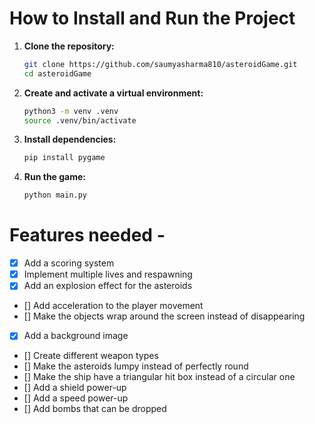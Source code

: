 # How to Install and Run the Project

1. **Clone the repository:**
   ```sh
   git clone https://github.com/saumyasharma810/asteroidGame.git
   cd asteroidGame
   ```

2. **Create and activate a virtual environment:**
   ```sh
   python3 -m venv .venv
   source .venv/bin/activate
   ```

3. **Install dependencies:**
   ```sh
   pip install pygame
   ```

4. **Run the game:**
   ```sh
   python main.py
   ```





# Features needed -

- [x] Add a scoring system 
- [x] Implement multiple lives and respawning
- [x] Add an explosion effect for the asteroids
- [] Add acceleration to the player movement
- [] Make the objects wrap around the screen instead of disappearing
- [x] Add a background image
- [] Create different weapon types
- [] Make the asteroids lumpy instead of perfectly round
- [] Make the ship have a triangular hit box instead of a circular one
- [] Add a shield power-up
- [] Add a speed power-up
- [] Add bombs that can be dropped

